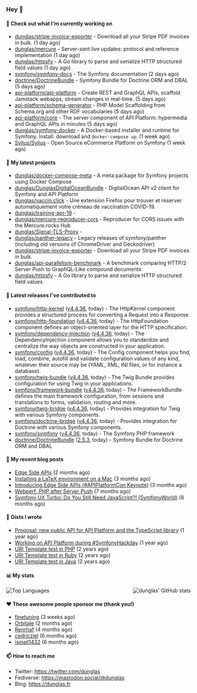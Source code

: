 ### Hey 👋

#### 👷 Check out what I'm currently working on

- [dunglas/stripe-invoice-exporter](https://github.com/dunglas/stripe-invoice-exporter) - Download all your Stripe PDF invoices in bulk. (1 day ago)
- [dunglas/mercure](https://github.com/dunglas/mercure) - Server-sent live updates: protocol and reference implementation (1 day ago)
- [dunglas/httpsfv](https://github.com/dunglas/httpsfv) - A Go library to parse and serialize HTTP structured field values (1 day ago)
- [symfony/symfony-docs](https://github.com/symfony/symfony-docs) - The Symfony documentation (2 days ago)
- [doctrine/DoctrineBundle](https://github.com/doctrine/DoctrineBundle) - Symfony Bundle for Doctrine ORM and DBAL (5 days ago)
- [api-platform/api-platform](https://github.com/api-platform/api-platform) - Create REST and GraphQL APIs, scaffold Jamstack webapps, stream changes in real-time. (5 days ago)
- [api-platform/schema-generator](https://github.com/api-platform/schema-generator) - PHP Model Scaffolding from Schema.org and other RDF vocabularies (5 days ago)
- [api-platform/core](https://github.com/api-platform/core) - The server component of API Platform: hypermedia and GraphQL APIs in minutes (5 days ago)
- [dunglas/symfony-docker](https://github.com/dunglas/symfony-docker) - A Docker-based installer and runtime for Symfony. Install: download and `docker-compose up`. (1 week ago)
- [Sylius/Sylius](https://github.com/Sylius/Sylius) - Open Source eCommerce Platform on Symfony (1 week ago)

#### 🌱 My latest projects

- [dunglas/docker-compose-meta](https://github.com/dunglas/docker-compose-meta) - A meta package for Symfony projects using Docker Compose
- [dunglas/DunglasDigitalOceanBundle](https://github.com/dunglas/DunglasDigitalOceanBundle) - DigitalOcean API v2 client for Symfony and API Platform
- [dunglas/vaccin.click](https://github.com/dunglas/vaccin.click) - Une extension Firefox pour trouver et réserver automatiquement votre créneau de vaccination COVID-19.
- [dunglas/training-apr-19](https://github.com/dunglas/training-apr-19) - 
- [dunglas/mercure-reproducer-cors](https://github.com/dunglas/mercure-reproducer-cors) - Reproducer for CORS issues with the Mercure.rocks Hub
- [dunglas/Signal-TLS-Proxy](https://github.com/dunglas/Signal-TLS-Proxy) - 
- [dunglas/panther-legacy](https://github.com/dunglas/panther-legacy) - Legacy releases of symfony/panther (including old versions of ChromeDriver and Geckodriver)
- [dunglas/stripe-invoice-exporter](https://github.com/dunglas/stripe-invoice-exporter) - Download all your Stripe PDF invoices in bulk.
- [dunglas/api-parallelism-benchmark](https://github.com/dunglas/api-parallelism-benchmark) - A benchmark comparing HTTP/2 Server Push to GraphQL-Like compound documents
- [dunglas/httpsfv](https://github.com/dunglas/httpsfv) - A Go library to parse and serialize HTTP structured field values

#### 🔭 Latest releases I've contributed to

- [symfony/http-kernel](https://github.com/symfony/http-kernel) ([v4.4.36](https://github.com/symfony/http-kernel/releases/tag/v4.4.36), today) - The HttpKernel component provides a structured process for converting a Request into a Response.
- [symfony/http-foundation](https://github.com/symfony/http-foundation) ([v4.4.36](https://github.com/symfony/http-foundation/releases/tag/v4.4.36), today) - The HttpFoundation component defines an object-oriented layer for the HTTP specification.
- [symfony/dependency-injection](https://github.com/symfony/dependency-injection) ([v4.4.36](https://github.com/symfony/dependency-injection/releases/tag/v4.4.36), today) - The DependencyInjection component allows you to standardize and centralize the way objects are constructed in your application.
- [symfony/config](https://github.com/symfony/config) ([v4.4.36](https://github.com/symfony/config/releases/tag/v4.4.36), today) - The Config component helps you find, load, combine, autofill and validate configuration values of any kind, whatever their source may be (YAML, XML, INI files, or for instance a database).
- [symfony/twig-bundle](https://github.com/symfony/twig-bundle) ([v4.4.36](https://github.com/symfony/twig-bundle/releases/tag/v4.4.36), today) - The Twig Bundle provides configuration for using Twig in your applications.
- [symfony/framework-bundle](https://github.com/symfony/framework-bundle) ([v4.4.36](https://github.com/symfony/framework-bundle/releases/tag/v4.4.36), today) - The FrameworkBundle defines the main framework configuration, from sessions and translations to forms, validation, routing and more.
- [symfony/twig-bridge](https://github.com/symfony/twig-bridge) ([v4.4.36](https://github.com/symfony/twig-bridge/releases/tag/v4.4.36), today) - Provides integration for Twig with various Symfony components.
- [symfony/doctrine-bridge](https://github.com/symfony/doctrine-bridge) ([v4.4.36](https://github.com/symfony/doctrine-bridge/releases/tag/v4.4.36), today) - Provides integration for Doctrine with various Symfony components.
- [symfony/symfony](https://github.com/symfony/symfony) ([v4.4.36](https://github.com/symfony/symfony/releases/tag/v4.4.36), today) - The Symfony PHP framework
- [doctrine/DoctrineBundle](https://github.com/doctrine/DoctrineBundle) ([2.5.3](https://github.com/doctrine/DoctrineBundle/releases/tag/2.5.3), today) - Symfony Bundle for Doctrine ORM and DBAL

#### 📜 My recent blog posts

- [Edge Side APIs](https://dunglas.fr/2021/10/edge-side-apis/) (2 months ago)
- [Installing a LaTeX environment on a Mac](https://dunglas.fr/2021/09/installing-a-latex-environment-on-a-mac/) (3 months ago)
- [Introducing Edge Side APIs (#APIPlatformCon Keynote)](https://dunglas.fr/2021/09/introducing-edge-side-apis-apiplatformcon-keynote/) (3 months ago)
- [Webperf: PHP after Server Push](https://dunglas.fr/2021/05/webperf-php-after-server-push/) (7 months ago)
- [Symfony UX Turbo: Do You Still Need JavaScript?! (SymfonyWorld)](https://dunglas.fr/2021/04/symfony-ux-turbo-do-you-still-need-javascript/) (8 months ago)

#### 📓 Gists I wrote

- [Proposal: new public API for API Platform and the TypeScript library](https://gist.github.com/4da2026f34bf7f18e1db955ef8a9b417) (1 year ago)
- [Working on API Platform during #SymfonyHackday](https://gist.github.com/3949272d40e6390cdd2850a4f312a02a) (1 year ago)
- [URI Template test in PHP](https://gist.github.com/5b10b586427cf66e78a968f82f80691a) (2 years ago)
- [URI Template test in Ruby](https://gist.github.com/ec793690f66167cb849c02284ecf748d) (2 years ago)
- [URI Template test in Java](https://gist.github.com/788b70312231d24e46d7632c634784f5) (2 years ago)

#### 📊 My stats

<img align="right" alt="dunglas' GitHub stats" src="https://github-readme-stats.vercel.app/api?username=dunglas&count_private=1&show_icons=true">

![Top Languages](https://github-readme-stats.vercel.app/api/top-langs/?username=dunglas)

#### ❤️ These awesome people sponsor me (thank you!)

- [finetuning](https://github.com/finetuning) (3 weeks ago)
- [Orbitale](https://github.com/Orbitale) (2 months ago)
- [Renrhaf](https://github.com/Renrhaf) (4 months ago)
- [cedricziel](https://github.com/cedricziel) (6 months ago)
- [ismail1432](https://github.com/ismail1432) (6 months ago)

#### 📫 How to reach me

- Twitter: https://twitter.com/dunglas
- Fediverse: https://mastodon.social/@dunglas
- Blog: https://dunglas.fr
